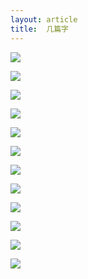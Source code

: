 ```yaml
---
layout: article
title:  几篇字
---
```


![](/images/calligraphy/1.jpg)

![](/images/calligraphy/2.jpg)

![](/images/calligraphy/3.jpeg)

![](/images/calligraphy/4.jpeg)

![](/images/calligraphy/5.jpeg)

![](/images/calligraphy/6.jpeg)

![](/images/calligraphy/7.jpeg)

![](/images/calligraphy/8.jpeg)

![](/images/calligraphy/9.jpeg)

![](/images/calligraphy/10.jpeg)

![](/images/calligraphy/11.jpeg)

![](/images/calligraphy/12.jpeg)
